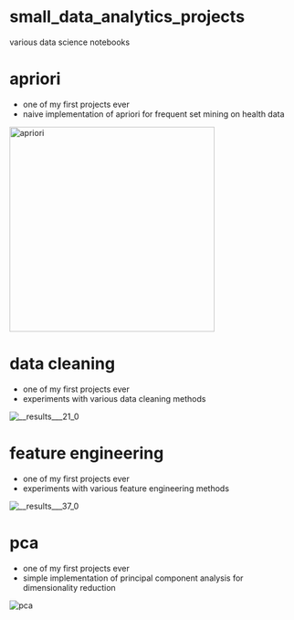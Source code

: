 # small_data_analytics_projects
various data science notebooks 

# apriori
- one of my first projects ever 
- naive implementation of apriori for frequent set mining on health data

<img width="359" alt="apriori" src="https://github.com/MilanKalkenings/small_data_analytics_projects/assets/70267800/e25186f6-b721-4a3c-8783-29ed0013db0c">

# data cleaning
- one of my first projects ever
- experiments with various data cleaning methods 

![__results___21_0](https://github.com/MilanKalkenings/small_data_analytics_projects/assets/70267800/2c4f0a65-9502-44b9-975d-97f1a6218099)

# feature engineering
- one of my first projects ever 
- experiments with various feature engineering methods 

![__results___37_0](https://github.com/MilanKalkenings/small_data_analytics_projects/assets/70267800/fe5443b9-5d33-4a61-9c3a-0b95afc4a8b3)

# pca
- one of my first projects ever
- simple implementation of principal component analysis for dimensionality reduction

![pca](https://github.com/MilanKalkenings/small_data_analytics_projects/assets/70267800/5021b150-e06b-4c93-af76-f68016b2739f)
